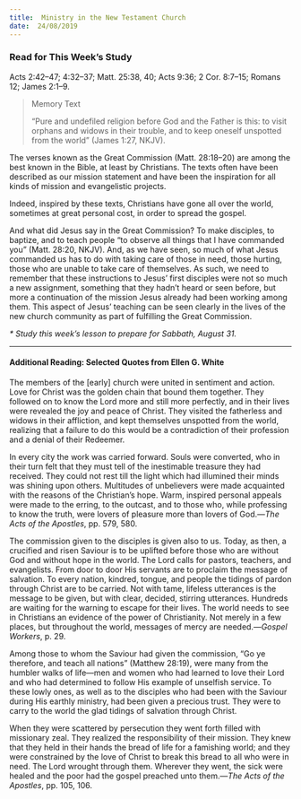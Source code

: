 ```yaml
---
title:  Ministry in the New Testament Church
date:  24/08/2019
---
```


### Read for This Week’s Study
Acts 2:42–47; 4:32–37; Matt. 25:38, 40; Acts 9:36; 2 Cor. 8:7–15; Romans 12; James 2:1–9.

> <p>Memory Text</p>
> “Pure and undefiled religion before God and the Father is this: to visit orphans and widows in their trouble, and to keep oneself unspotted from the world” (James 1:27, NKJV).

The verses known as the Great Commission (Matt. 28:18–20) are among the best known in the Bible, at least by Christians. The texts often have been described as our mission statement and have been the inspiration for all kinds of mission and evangelistic projects.

Indeed, inspired by these texts, Christians have gone all over the world, sometimes at great personal cost, in order to spread the gospel.

And what did Jesus say in the Great Commission? To make disciples, to baptize, and to teach people “to observe all things that I have commanded you” (Matt. 28:20, NKJV). And, as we have seen, so much of what Jesus commanded us has to do with taking care of those in need, those hurting, those who are unable to take care of themselves. As such, we need to remember that these instructions to Jesus’ first disciples were not so much a new assignment, something that they hadn’t heard or seen before, but more a continuation of the mission Jesus already had been working among them. This aspect of Jesus’ teaching can be seen clearly in the lives of the new church community as part of fulfilling the Great Commission.

_* Study this week’s lesson to prepare for Sabbath, August 31._

---

#### Additional Reading: Selected Quotes from Ellen G. White

The members of the [early] church were united in sentiment and action. Love for Christ was the golden chain that bound them together. They followed on to know the Lord more and still more perfectly, and in their lives were revealed the joy and peace of Christ. They visited the fatherless and widows in their affliction, and kept themselves unspotted from the world, realizing that a failure to do this would be a contradiction of their profession and a denial of their Redeemer. 

In every city the work was carried forward. Souls were converted, who in their turn felt that they must tell of the inestimable treasure they had received. They could not rest till the light which had illumined their minds was shining upon others. Multitudes of unbelievers were made acquainted with the reasons of the Christian’s hope. Warm, inspired personal appeals were made to the erring, to the outcast, and to those who, while professing to know the truth, were lovers of pleasure more than lovers of God.—_The Acts of the Apostles_, pp. 579, 580.

The commission given to the disciples is given also to us. Today, as then, a crucified and risen Saviour is to be uplifted before those who are without God and without hope in the world. The Lord calls for pastors, teachers, and evangelists. From door to door His servants are to proclaim the message of salvation. To every nation, kindred, tongue, and people the tidings of pardon through Christ are to be carried. Not with tame, lifeless utterances is the message to be given, but with clear, decided, stirring utterances. Hundreds are waiting for the warning to escape for their lives. The world needs to see in Christians an evidence of the power of Christianity. Not merely in a few places, but throughout the world, messages of mercy are needed.—_Gospel Workers_, p. 29.

Among those to whom the Saviour had given the commission, “Go ye therefore, and teach all nations” (Matthew 28:19), were many from the humbler walks of life—men and women who had learned to love their Lord and who had determined to follow His example of unselfish service. To these lowly ones, as well as to the disciples who had been with the Saviour during His earthly ministry, had been given a precious trust. They were to carry to the world the glad tidings of salvation through Christ. 

When they were scattered by persecution they went forth filled with missionary zeal. They realized the responsibility of their mission. They knew that they held in their hands the bread of life for a famishing world; and they were constrained by the love of Christ to break this bread to all who were in need. The Lord wrought through them. Wherever they went, the sick were healed and the poor had the gospel preached unto them.—_The Acts of the Apostles_, pp. 105, 106. 